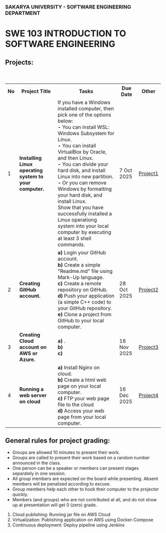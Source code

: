 ### SAKARYA UNIVERSITY - SOFTWARE ENGINEERING DEPARTMENT
# SWE 103 INTRODUCTION TO SOFTWARE ENGINEERING

## Projects:

<table>
  <header>
    <th>No</th>
    <th>Project Title</th>
    <th>Tasks</th>
    <th>Due Date</th>
    <th>Other</th>
  </header>
  <body>
    <tr>
      <td>1</td>
      <td><b>Installing Linux operating system to your computer.</b></td>
      <td> 
        If you have a Windows installed computer, then pick one of the options below: <br> 
        <b>-</b> You can install WSL: Windows Subsystem for Linux. <br> 
        <b>-</b> You can install VirtualBox by Oracle, and then Linux. <br>
        <b>-</b> You can divide your hard disk, and install Linux into new partition.<br>
        <b>-</b> Or you can remove Windows by formatting your hard disk, and install Linux.<br>
        Show that you have successfully installed a Linux operationg system into your local computer by executing at least 3 shell commands. 
      </td>
      <td>7 Oct 2025</td>
      <td><a href="pro1.pdf">Project1</a></td>
    </tr>
    <tr>
      <td>2</td>
      <td><b>Creating GitHub account.</b></td>
      <td>
        <b>a)</b> Login your GitHub account.<br> 
        <b>b)</b> Create a simple "Readme.md" file using Mark-Up language.<br> 
        <b>c)</b> Create a remote repository on GitHub.<br>
        <b>d)</b> Push your application (a simple C++ code) to your GitHub repository.<br>
        <b>e)</b> Clone a project from GitHub to your local computer.<br>
      </td>
      <td>28 Oct 2025<br></td>
      <td><a href="pro2.pdf">Project2</a></td>
    </tr>
    <tr>
      <td>3</td>
      <td><b>Creating Cloud account on AWS or Azure.</b></td>
      <td>
        <b>a)</b> .<br>
        <b>b)</b>  <br>
        <b>c)</b><br>
      </td>
      <td>18 Nov 2025<br></td>
      <td><a href="pro3.pdf">Project3</a></td>
    </tr>
     <tr>
      <td>4</td>
      <td><b>Running a web server on cloud</b></td>
      <td>
        <b>a)</b> Install Nginx on cloud.<br>
        <b>b)</b> Create a html web page on your local computer. <br>      
        <b>c)</b> FTP your web page file to the cloud <br>
        <b>d)</b> Access your web page from your local computer.<br>
      </td>
      <td>16 Dec 2025<br></td>
      <td><a href="pro4.pdf">Project4</a></td>
    </tr>
  </body>
</table>


## General rules for project grading:
* Groups are allowed 10 minutes to present their work.
* Groups are called to present their work based on a random number announced in the class. 
* One person can be a speaker or members can present stages separately in one session.
* All group members are expected on the board while presenting. Absent members will be penalized according to excuse.
* Group members help each other to hook their computer to the projector quickly.
* Members (and groups) who are not contributed at all, and do not show up at presentation will get 0 (zero) grade.


1. Cloud publishing: Running jar file on AWS Cloud
2. Virtualization: Publishing application on AWS using Docker-Compose
3. Continuous deployment: Deploy pipeline using Jenkins

